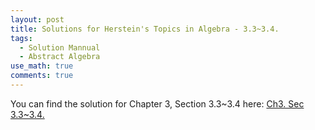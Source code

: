 ```yaml
---
layout: post
title: Solutions for Herstein's Topics in Algebra - 3.3~3.4.
tags:
  - Solution Mannual
  - Abstract Algebra
use_math: true
comments: true
---
```

You can find the solution for Chapter 3, Section 3.3~3.4 here:
[Ch3. Sec 3.3~3.4.](/assets/Herstein_Topics_in_Algebra_solution-3.3-3.4.pdf)
